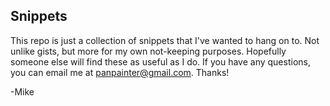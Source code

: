 ## Snippets ##

This repo is just a collection of snippets that I've wanted to hang on to.  Not unlike gists, but more for my own not-keeping purposes.  Hopefully someone else will find these as useful as I do.  If you have any questions, you can email me at [panpainter@gmail.com](mailto:panpainter@gmail.com).  Thanks!

-Mike